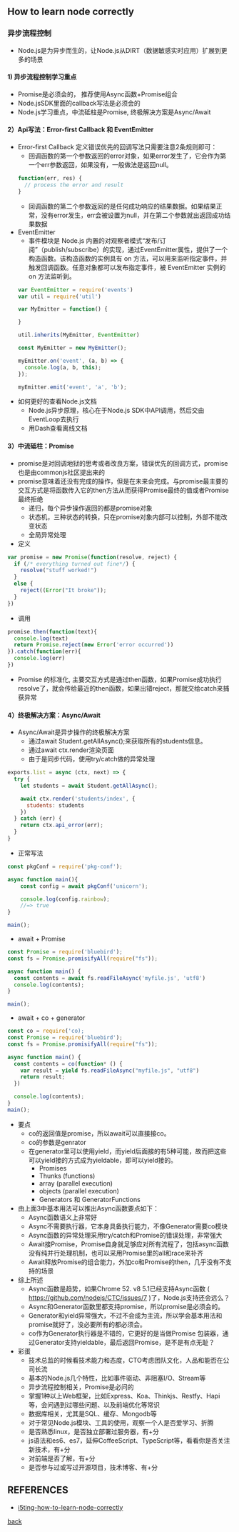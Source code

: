 ## How to learn node correctly

### 异步流程控制
- Node.js是为异步而生的，让Node.js从DIRT（数据敏感实时应用）扩展到更多的场景

#### 1) 异步流程控制学习重点
- Promise是必须会的， 推荐使用Async函数+Promise组合
- Node.jsSDK里面的callback写法是必须会的
- Node.js学习重点，中流砥柱是Promise, 终极解决方案是Async/Await
#### 2）Api写法：Error-first Callback 和 EventEmitter
- Error-first Callback 定义错误优先的回调写法只需要注意2条规则即可：
  - 回调函数的第一个参数返回的error对象，如果error发生了，它会作为第一个err参数返回，如果没有，一般做法是返回null。
  ```js
  function(err, res) {
    // process the error and result
  }
  ```
  - 回调函数的第二个参数返回的是任何成功响应的结果数据。如果结果正常，没有error发生，err会被设置为null，并在第二个参数就出返回成功结果数据
- EventEmitter
  - 事件模块是 Node.js 内置的对观察者模式“发布/订阅”（publish/subscribe）的实现，通过EventEmitter属性，提供了一个构造函数。该构造函数的实例具有 on 方法，可以用来监听指定事件，并触发回调函数。任意对象都可以发布指定事件，被 EventEmitter 实例的 on 方法监听到。
  ```js
  var EventEmitter = require('events')
  var util = require('util')

  var MyEmitter = function() {

  }

  util.inherits(MyEmitter, EventEmitter)

  const MyEmitter = new MyEmitter();

  myEmitter.on('event', (a, b) => {
    console.log(a, b, this);
  });

  myEmitter.emit('event', 'a', 'b');
  ```
- 如何更好的查看Node.js文档
  - Node.js异步原理，核心在于Node.js SDK中API调用，然后交由EventLoop去执行
  - 用Dash查看离线文档
#### 3）中流砥柱：Promise
- promise是对回调地狱的思考或者改良方案，错误优先的回调方式，promise也是由commonjs社区提出来的
- promise意味着还没有完成的操作，但是在未来会完成。与promise最主要的交互方式是将函数传入它的then方法从而获得Promise最终的值或者Promise最终拒绝
  - 递归，每个异步操作返回的都是promise对象
  - 状态机，三种状态的转换，只在promise对象内部可以控制，外部不能改变状态
  - 全局异常处理
- 定义
```js
var promise = new Promise(function(resolve, reject) {
  if (/* everything turned out fine*/) {
    resolve("stuff worked!")
  }
  else {
    reject((Error("It broke"));
  }
})

```
- 调用
```js
promise.then(function(text){
  console.log(text)
  return Promise.reject(new Error('error occurred'))
}).catch(function(err){
  console.log(err)
})
```
- Promise 的标准化, 主要交互方式是通过then函数，如果Promise成功执行resolve了，就会传给最近的then函数，如果出错reject，那就交给catch来捕获异常

#### 4）终极解决方案：Async/Await
- Async/Await是异步操作的终极解决方案
  - 通过await Student.getAllAsync();来获取所有的students信息。
  - 通过await ctx.render渲染页面
  - 由于是同步代码，使用try/catch做的异常处理
```js
exports.list = async (ctx, next) => {
  try {
    let students = await Student.getAllAsync();

    await ctx.render('students/index', {
      students: students
    })
  } catch (err) {
    return ctx.api_error(err);
  }
}
```
- 正常写法
```js
const pkgConf = require('pkg-conf');

async function main(){
    const config = await pkgConf('unicorn');

    console.log(config.rainbow);
    //=> true
}

main();
```
- await + Promise

```js
const Promise = require('bluebird');
const fs = Promise.promisifyAll(require("fs"));

async function main() {
  const contents = await fs.readFileAsync('myfile.js', 'utf8')
  console.log(contents);
}

main();
```
- await + co + generator

```js
const co = require('co);
const Promise = require('bluebird');
const fs = Promise.promisifyAll(require("fs"));

async function main() {
  const contents = co(function* () {
    var result = yield fs.readFileAsync("myfile.js", "utf8")
    return result;
  })

  console.log(contents);
}
main();
```
- 要点
  - co的返回值是promise，所以await可以直接接co。
  - co的参数是genrator
  - 在generator里可以使用yield，而yield后面接的有5种可能，故而把这些可以yield接的方式成为yieldable，即可以yield接的。
    - Promises
    - Thunks (functions)
    - array (parallel execution)
    - objects (parallel execution)
    - Generators 和 GeneratorFunctions
- 由上面3中基本用法可以推出Async函数要点如下：
  - Async函数语义上非常好
  - Async不需要执行器，它本身具备执行能力，不像Generator需要co模块
  - Async函数的异常处理采用try/catch和Promise的错误处理，非常强大
  - Await接Promise，Promise自身就足够应对所有流程了，包括async函数没有纯并行处理机制，也可以采用Promise里的all和race来补齐
  - Await释放Promise的组合能力，外加co和Promise的then，几乎没有不支持的场景
- 综上所述
  - Async函数是趋势，如果Chrome 52. v8 5.1已经支持Async函数 ( https://github.com/nodejs/CTC/issues/7 )了，Node.js支持还会远么？
  - Async和Generator函数里都支持promise，所以promise是必须会的。
  - Generator和yield异常强大，不过不会成为主流，所以学会基本用法和promise就好了，没必要所有的都必须会。
  - co作为Generator执行器是不错的，它更好的是当做Promise 包装器，通过Generator支持yieldable，最后返回Promise，是不是有点无耻？
- 彩蛋
  - 技术总监的时候看技术能力和态度，CTO考虑团队文化，人品和能否在公司长流
  - 基本的Node.js几个特性，比如事件驱动、非阻塞I/O、Stream等
  - 异步流程控制相关，Promise是必问的
  - 掌握1种以上Web框架，比如Express、Koa、Thinkjs、Restfy、Hapi等，会问遇到过哪些问题、以及前端优化等常识
  - 数据库相关，尤其是SQL、缓存、Mongodb等
  - 对于常见Node.js模块、工具的使用，观察一个人是否爱学习、折腾
  - 是否熟悉linux，是否独立部署过服务器，有+分
  - js语法和es6、es7，延伸CoffeeScript、TypeScript等，看看你是否关注新技术，有+分
  - 对前端是否了解，有+分
  - 是否参与过或写过开源项目，技术博客、有+分

## REFERENCES
- [i5ting-how-to-learn-node-correctly](https://i5ting.github.io/How-to-learn-node-correctly/#10306)

[back](./)

